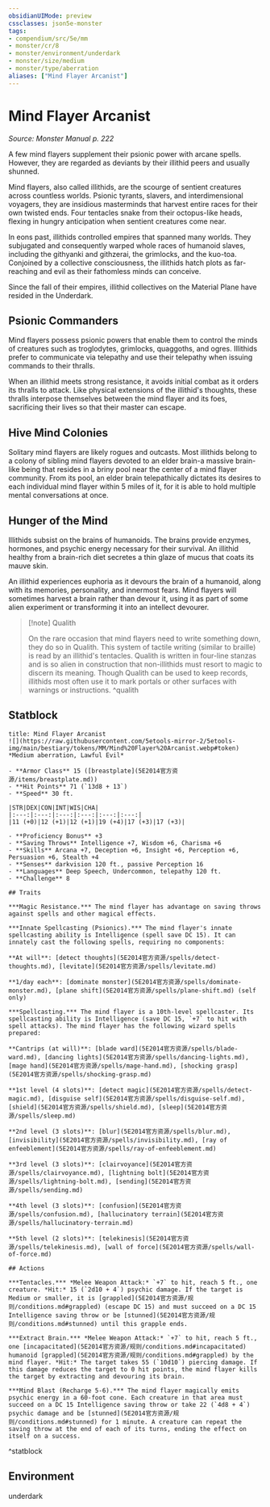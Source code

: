 ```yaml
---
obsidianUIMode: preview
cssclasses: json5e-monster
tags:
- compendium/src/5e/mm
- monster/cr/8
- monster/environment/underdark
- monster/size/medium
- monster/type/aberration
aliases: ["Mind Flayer Arcanist"]
---
```

# Mind Flayer Arcanist
*Source: Monster Manual p. 222*  

A few mind flayers supplement their psionic power with arcane spells. However, they are regarded as deviants by their illithid peers and usually shunned.

Mind flayers, also called illithids, are the scourge of sentient creatures across countless worlds. Psionic tyrants, slavers, and interdimensional voyagers, they are insidious masterminds that harvest entire races for their own twisted ends. Four tentacles snake from their octopus-like heads, flexing in hungry anticipation when sentient creatures come near.

In eons past, illithids controlled empires that spanned many worlds. They subjugated and consequently warped whole races of humanoid slaves, including the githyanki and githzerai, the grimlocks, and the kuo-toa. Conjoined by a collective consciousness, the illithids hatch plots as far-reaching and evil as their fathomless minds can conceive.

Since the fall of their empires, illithid collectives on the Material Plane have resided in the Underdark.

## Psionic Commanders

Mind flayers possess psionic powers that enable them to control the minds of creatures such as troglodytes, grimlocks, quaggoths, and ogres. Illithids prefer to communicate via telepathy and use their telepathy when issuing commands to their thralls.

When an illithid meets strong resistance, it avoids initial combat as it orders its thralls to attack. Like physical extensions of the illithid's thoughts, these thralls interpose themselves between the mind flayer and its foes, sacrificing their lives so that their master can escape.

## Hive Mind Colonies

Solitary mind flayers are likely rogues and outcasts. Most illithids belong to a colony of sibling mind flayers devoted to an elder brain-a massive brain-like being that resides in a briny pool near the center of a mind flayer community. From its pool, an elder brain telepathically dictates its desires to each individual mind flayer within 5 miles of it, for it is able to hold multiple mental conversations at once.

## Hunger of the Mind

Illithids subsist on the brains of humanoids. The brains provide enzymes, hormones, and psychic energy necessary for their survival. An illithid healthy from a brain-rich diet secretes a thin glaze of mucus that coats its mauve skin.

An illithid experiences euphoria as it devours the brain of a humanoid, along with its memories, personality, and innermost fears. Mind flayers will sometimes harvest a brain rather than devour it, using it as part of some alien experiment or transforming it into an intellect devourer.

> [!note] Qualith
> 
> On the rare occasion that mind flayers need to write something down, they do so in Qualith. This system of tactile writing (similar to braille) is read by an illithid's tentacles. Qualith is written in four-line stanzas and is so alien in construction that non-illithids must resort to magic to discern its meaning. Though Qualith can be used to keep records, illithids most often use it to mark portals or other surfaces with warnings or instructions.
^qualith

## Statblock

```ad-statblock
title: Mind Flayer Arcanist
![](https://raw.githubusercontent.com/5etools-mirror-2/5etools-img/main/bestiary/tokens/MM/Mind%20Flayer%20Arcanist.webp#token)
*Medium aberration, Lawful Evil*

- **Armor Class** 15 ([breastplate](5E2014官方资源/items/breastplate.md))
- **Hit Points** 71 (`13d8 + 13`)
- **Speed** 30 ft.

|STR|DEX|CON|INT|WIS|CHA|
|:---:|:---:|:---:|:---:|:---:|:---:|
|11 (+0)|12 (+1)|12 (+1)|19 (+4)|17 (+3)|17 (+3)|

- **Proficiency Bonus** +3
- **Saving Throws** Intelligence +7, Wisdom +6, Charisma +6
- **Skills** Arcana +7, Deception +6, Insight +6, Perception +6, Persuasion +6, Stealth +4
- **Senses** darkvision 120 ft., passive Perception 16
- **Languages** Deep Speech, Undercommon, telepathy 120 ft.
- **Challenge** 8

## Traits

***Magic Resistance.*** The mind flayer has advantage on saving throws against spells and other magical effects.

***Innate Spellcasting (Psionics).*** The mind flayer's innate spellcasting ability is Intelligence (spell save DC 15). It can innately cast the following spells, requiring no components:

**At will**: [detect thoughts](5E2014官方资源/spells/detect-thoughts.md), [levitate](5E2014官方资源/spells/levitate.md)

**1/day each**: [dominate monster](5E2014官方资源/spells/dominate-monster.md), [plane shift](5E2014官方资源/spells/plane-shift.md) (self only)

***Spellcasting.*** The mind flayer is a 10th-level spellcaster. Its spellcasting ability is Intelligence (save DC 15, `+7` to hit with spell attacks). The mind flayer has the following wizard spells prepared:

**Cantrips (at will)**: [blade ward](5E2014官方资源/spells/blade-ward.md), [dancing lights](5E2014官方资源/spells/dancing-lights.md), [mage hand](5E2014官方资源/spells/mage-hand.md), [shocking grasp](5E2014官方资源/spells/shocking-grasp.md)

**1st level (4 slots)**: [detect magic](5E2014官方资源/spells/detect-magic.md), [disguise self](5E2014官方资源/spells/disguise-self.md), [shield](5E2014官方资源/spells/shield.md), [sleep](5E2014官方资源/spells/sleep.md)

**2nd level (3 slots)**: [blur](5E2014官方资源/spells/blur.md), [invisibility](5E2014官方资源/spells/invisibility.md), [ray of enfeeblement](5E2014官方资源/spells/ray-of-enfeeblement.md)

**3rd level (3 slots)**: [clairvoyance](5E2014官方资源/spells/clairvoyance.md), [lightning bolt](5E2014官方资源/spells/lightning-bolt.md), [sending](5E2014官方资源/spells/sending.md)

**4th level (3 slots)**: [confusion](5E2014官方资源/spells/confusion.md), [hallucinatory terrain](5E2014官方资源/spells/hallucinatory-terrain.md)

**5th level (2 slots)**: [telekinesis](5E2014官方资源/spells/telekinesis.md), [wall of force](5E2014官方资源/spells/wall-of-force.md)

## Actions

***Tentacles.*** *Melee Weapon Attack:* `+7` to hit, reach 5 ft., one creature. *Hit:* 15 (`2d10 + 4`) psychic damage. If the target is Medium or smaller, it is [grappled](5E2014官方资源/规则/conditions.md#grappled) (escape DC 15) and must succeed on a DC 15 Intelligence saving throw or be [stunned](5E2014官方资源/规则/conditions.md#stunned) until this grapple ends.

***Extract Brain.*** *Melee Weapon Attack:* `+7` to hit, reach 5 ft., one [incapacitated](5E2014官方资源/规则/conditions.md#incapacitated) humanoid [grappled](5E2014官方资源/规则/conditions.md#grappled) by the mind flayer. *Hit:* The target takes 55 (`10d10`) piercing damage. If this damage reduces the target to 0 hit points, the mind flayer kills the target by extracting and devouring its brain.

***Mind Blast (Recharge 5-6).*** The mind flayer magically emits psychic energy in a 60-foot cone. Each creature in that area must succeed on a DC 15 Intelligence saving throw or take 22 (`4d8 + 4`) psychic damage and be [stunned](5E2014官方资源/规则/conditions.md#stunned) for 1 minute. A creature can repeat the saving throw at the end of each of its turns, ending the effect on itself on a success.
```
^statblock

## Environment

underdark